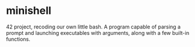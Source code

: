 # minishell
42 project, recoding our own little bash. A program capable of parsing a prompt and launching executables with arguments, along with a few built-in functions.

